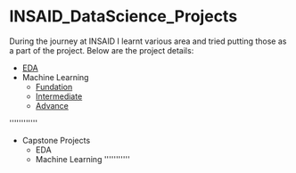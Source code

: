 # INSAID_DataScience_Projects

During the journey at INSAID I learnt various area and tried putting those as a part of the project.
Below are the project details:

- [EDA](https://github.com/Ankitabhanushali06/INSAID_DataScience_Projects/blob/main/EDA/EDA.md)
- Machine Learning
  - [Fundation]()
  - [Intermediate](https://github.com/Ankitabhanushali06/INSAID_DataScience_Projects/blob/main/MachineLearning/TimeSeries/TS.md)
  - [Advance](https://github.com/Ankitabhanushali06/INSAID_DataScience_Projects/blob/main/MachineLearning/Market_Basket_Analysis/MBA.md) 

''''''''''''
- Capstone Projects
  - EDA
  - Machine Learning
'''''''''''
